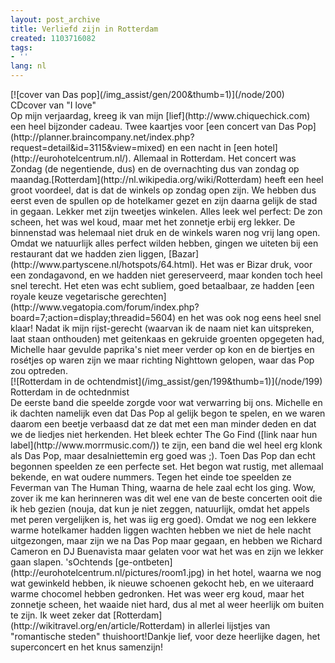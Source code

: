 ```yaml
---
layout: post_archive
title: Verliefd zijn in Rotterdam
created: 1103716082
tags:
- ''
lang: nl
---
```

<div class="image">  [![cover van Das pop](/img_assist/gen/200&thumb=1)](/node/200)  <div class="caption">CDcover van "I love"</div></div>Op mijn verjaardag, kreeg ik van mijn [lief](http://www.chiquechick.com) een heel bijzonder cadeau. Twee kaartjes voor [een concert van Das Pop](http://planner.braincompany.net/index.php?request=detail&id=3115&view=mixed) en een nacht in [een hotel](http://eurohotelcentrum.nl/). Allemaal in Rotterdam. Het concert was Zondag (de negentiende, dus) en de overnachting dus van zondag op maandag.[Rotterdam](http://nl.wikipedia.org/wiki/Rotterdam) heeft een heel groot voordeel, dat is dat de winkels op zondag open zijn. We hebben dus eerst even de spullen op de hotelkamer gezet en zijn daarna gelijk de stad in gegaan. Lekker met zijn tweetjes winkelen. Alles leek wel perfect: De zon scheen, het was wel koud, maar met het zonnetje erbij erg lekker. De binnenstad was helemaal niet druk en de winkels waren nog vrij lang open. <!--break-->Omdat we natuurlijk alles perfect wilden hebben, gingen we uiteten bij een restaurant dat we hadden zien liggen, [Bazar](http://www.partyscene.nl/hotspots/64.html). Het was er Bizar druk, voor een zondagavond, en we hadden niet gereserveerd, maar konden toch heel snel terecht. Het eten was echt subliem, goed betaalbaar, ze hadden [een royale keuze vegetarische gerechten](http://www.vegatopia.com/forum/index.php?board=7;action=display;threadid=5604) en het was ook nog eens heel snel klaar! Nadat ik mijn rijst-gerecht (waarvan ik de naam niet kan uitspreken, laat staan onthouden) met geitenkaas en gekruide groenten opgegeten had, Michelle haar gevulde paprika's niet meer verder op kon en de biertjes en rosétjes op waren zijn we maar richting Nighttown gelopen, waar das Pop zou optreden. <div class="image">  [![Rotterdam in de ochtendmist](/img_assist/gen/199&thumb=1)](/node/199)  <div class="caption">Rotterdam in de ochtednmist</div></div>De eerste band die speelde zorgde voor wat verwarring bij ons. Michelle en ik dachten namelijk even dat Das Pop al gelijk begon te spelen, en we waren daarom een beetje verbaasd dat ze dat met een man minder deden en dat we de liedjes niet herkenden. Het bleek echter The Go Find ([link naar hun label](http://www.morrmusic.com/)) te zijn, een band die wel heel erg klonk als Das Pop, maar desalniettemin erg goed was ;). Toen Das Pop dan echt begonnen speelden ze een perfecte set. Het begon wat rustig, met allemaal bekende, en wat oudere nummers. Tegen het einde toe speelden ze Feverman van The Human Thing, waarna de hele zaal echt los ging. Wow, zover ik me kan herinneren was dit wel ene van de beste concerten ooit die ik heb gezien (nouja, dat kun je niet zeggen, natuurlijk, omdat het appels met peren vergelijken is, het was iig erg goed). Omdat we nog een lekkere warme hotelkamer hadden liggen wachten hebben we niet de hele nacht uitgezongen, maar zijn we na Das Pop maar gegaan, en hebben we Richard Cameron en DJ Buenavista maar gelaten voor wat het was en zijn we lekker gaan slapen. 'sOchtends [ge-ontbeten](http://eurohotelcentrum.nl/pictures/room1.jpg) in het hotel, waarna we nog wat gewinkeld hebben, ik nieuwe schoenen gekocht heb, en we uiteraard warme chocomel hebben gedronken. Het was weer erg koud, maar het zonnetje scheen, het waaide niet hard, dus al met al weer heerlijk om buiten te zijn. Ik weet zeker dat [Rotterdam](http://wikitravel.org/en/article/Rotterdam) in allerlei lijstjes van "romantische steden" thuishoort!Dankje lief, voor deze heerlijke dagen, het superconcert en het knus samenzijn!
